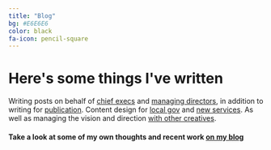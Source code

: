 ```yaml
---
title: "Blog"
bg: #E6E6E6
color: black
fa-icon: pencil-square
---
```

# Here's some things I've written

Writing posts on behalf of [chief execs](https://medium.com/homes-england-digital/creating-a-21st-century-homes-england-ded68fd4523d) and [managing directors](https://blog.wearefuturegov.com/from-transactional-to-collaborative-relationships-a092aa3975dc), in addition to writing for [publication](https://www.lgcplus.com/politics/service-reform/for-better-public-services-there-can-be-no-more-excuses/7026299.article). Content design for [local gov](https://fostering.hackney.gov.uk/eligibility) and [new services](https://www.bookyourride.co.uk/). As well as managing the vision and direction [with other creatives](https://vimeo.com/288751106).

#### Take a look at some of my own thoughts and recent work [on my blog](http://140x365.com/)



